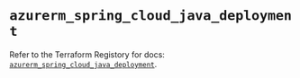 # `azurerm_spring_cloud_java_deployment`

Refer to the Terraform Registory for docs: [`azurerm_spring_cloud_java_deployment`](https://registry.terraform.io/providers/hashicorp/azurerm/3.77.0/docs/resources/spring_cloud_java_deployment).

